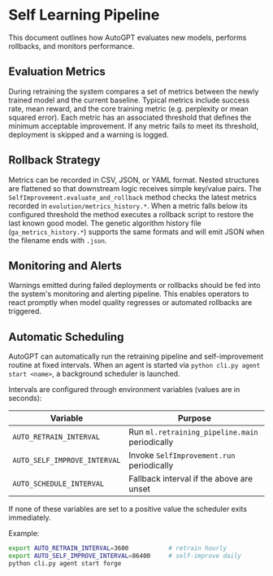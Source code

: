 # Self Learning Pipeline

This document outlines how AutoGPT evaluates new models, performs rollbacks,
and monitors performance.

## Evaluation Metrics

During retraining the system compares a set of metrics between the newly
trained model and the current baseline. Typical metrics include success rate,
mean reward, and the core training metric (e.g. perplexity or mean squared
error). Each metric has an associated threshold that defines the minimum
acceptable improvement. If any metric fails to meet its threshold, deployment
is skipped and a warning is logged.

## Rollback Strategy

Metrics can be recorded in CSV, JSON, or YAML format. Nested structures are
flattened so that downstream logic receives simple key/value pairs. The
`SelfImprovement.evaluate_and_rollback` method checks the latest metrics
recorded in `evolution/metrics_history.*`. When a metric falls below its
configured threshold the method executes a rollback script to restore the last
known good model. The genetic algorithm history file (`ga_metrics_history.*`)
supports the same formats and will emit JSON when the filename ends with
`.json`.

## Monitoring and Alerts

Warnings emitted during failed deployments or rollbacks should be fed into the
system's monitoring and alerting pipeline. This enables operators to react
promptly when model quality regresses or automated rollbacks are triggered.

## Automatic Scheduling

AutoGPT can automatically run the retraining pipeline and self-improvement
routine at fixed intervals. When an agent is started via
`python cli.py agent start <name>`, a background scheduler is launched.

Intervals are configured through environment variables (values are in seconds):

| Variable | Purpose |
| --- | --- |
| `AUTO_RETRAIN_INTERVAL` | Run `ml.retraining_pipeline.main` periodically |
| `AUTO_SELF_IMPROVE_INTERVAL` | Invoke `SelfImprovement.run` periodically |
| `AUTO_SCHEDULE_INTERVAL` | Fallback interval if the above are unset |

If none of these variables are set to a positive value the scheduler exits
immediately.

Example:

```bash
export AUTO_RETRAIN_INTERVAL=3600           # retrain hourly
export AUTO_SELF_IMPROVE_INTERVAL=86400     # self-improve daily
python cli.py agent start forge
```

